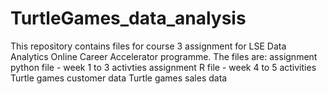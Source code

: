 # TurtleGames_data_analysis

This repository contains files for course 3 assignment for LSE Data Analytics Online Career Accelerator programme.
The files are:
assignment python file - week 1 to 3 activties
assignment R file - week 4 to 5 activities
Turtle games customer data
Turtle games sales data
